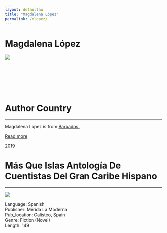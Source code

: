 ```yaml
---
layout: defaultau
title: "Magdalena López"
permalink: /mlopez/
---
```

<!-- partial:index.partial.html -->
<div class="content">
     <h1>Magdalena López</h1>
    <div class="quote">
        <div><img src="https://latinoamerica21.com/wp-content/uploads/2020/12/Magdalena-Lo%CC%81pez.jpg" class="logo"></div>
    </div>
    <div class="timeline">
        <div style="padding-bottom:100px;"></div>
        <div class="block">
             <div class="date right"><p class="right">  </p></div>
            <div class="dot"></div>
            <div class="left first">
            <div class="author_country">
                <h1>Author Country</h1><hr>
          <div class="aclocation">  <p>Magdalena López is from <a href="{{ site.baseurl }}/12"> Barbados.</a></p></div>
              <div class="acreadmore">  <a href="" target="_blank">Read more</a></div>
            </div>
            </div>
        <div class="block">
            <div class="date left"><p class="left">2019</p></div>
            <div class="dot"></div>
            <div class="right">
                <h1>Más Que Islas Antología De Cuentistas Del Gran Caribe Hispano</h1><hr>
                <p><img src="https://imagessl8.casadellibro.com/a/l/t7/78/9788494990878.jpg"></p>
                <p>        
		   Language: Spanish<br/>
                Publisher: Mérida La Moderna<br/>
                Pub_location: Galisteo, Spain<br/>
                Genre: Fiction (Novel)<br/>
                Length: 149 <br/>                   </p>
            </div>
        </div>
  <!-- partial -->
<script src='https://cdnjs.cloudflare.com/ajax/libs/jquery/3.1.1/jquery.min.js'></script><script  src="{{ site.baseurl }}/assets/js/authorscript.js"></script>